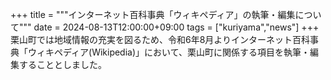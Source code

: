 +++
title = """インターネット百科事典「ウィキペディア」の執筆・編集について"""
date = 2024-08-13T12:00:00+09:00
tags = ["kuriyama","news"]
+++
栗山町では地域情報の充実を図るため、令和6年8月よりインターネット百科事典「ウィキペディア(Wikipedia)」において、栗山町に関係する項目を執筆・編集することとしました。
